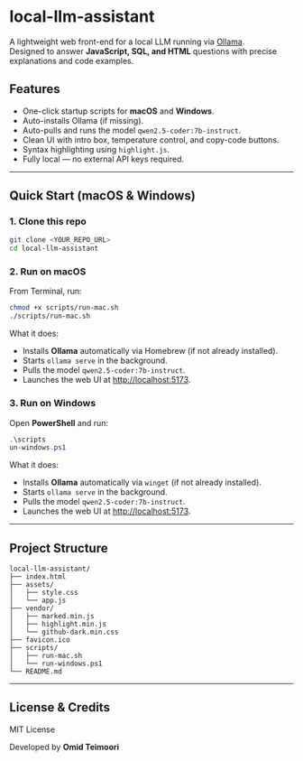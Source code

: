 # local-llm-assistant

A lightweight web front-end for a local LLM running via [Ollama](https://ollama.ai/).  
Designed to answer **JavaScript, SQL, and HTML** questions with precise explanations and code examples.

## Features
- One-click startup scripts for **macOS** and **Windows**.
- Auto-installs Ollama (if missing).
- Auto-pulls and runs the model `qwen2.5-coder:7b-instruct`.
- Clean UI with intro box, temperature control, and copy-code buttons.
- Syntax highlighting using `highlight.js`.
- Fully local — no external API keys required.

---

## Quick Start (macOS & Windows)

### 1. Clone this repo
```sh
git clone <YOUR_REPO_URL>
cd local-llm-assistant
```

### 2. Run on macOS
From Terminal, run:
```sh
chmod +x scripts/run-mac.sh
./scripts/run-mac.sh
```

What it does:
- Installs **Ollama** automatically via Homebrew (if not already installed).  
- Starts `ollama serve` in the background.  
- Pulls the model `qwen2.5-coder:7b-instruct`.  
- Launches the web UI at [http://localhost:5173](http://localhost:5173).

### 3. Run on Windows
Open **PowerShell** and run:
```powershell
.\scripts
un-windows.ps1
```

What it does:
- Installs **Ollama** automatically via `winget` (if not already installed).  
- Starts `ollama serve` in the background.  
- Pulls the model `qwen2.5-coder:7b-instruct`.  
- Launches the web UI at [http://localhost:5173](http://localhost:5173).

---

## Project Structure
```
local-llm-assistant/
├── index.html
├── assets/
│   ├── style.css
│   └── app.js
├── vendor/
│   ├── marked.min.js
│   ├── highlight.min.js
│   └── github-dark.min.css
├── favicon.ico
├── scripts/
│   ├── run-mac.sh
│   └── run-windows.ps1
└── README.md
```

---

## License & Credits
MIT License  

Developed by **Omid Teimoori**
